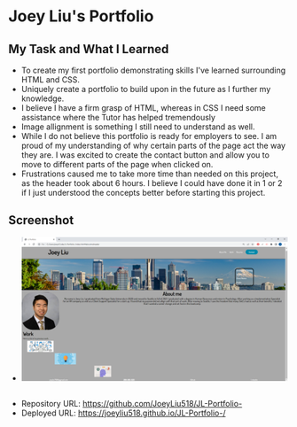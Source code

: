 # Joey Liu's Portfolio

## My Task and What I Learned
- To create my first portfolio demonstrating skills I've learned surrounding HTML and CSS. 
- Uniquely create a portfolio to build upon in the future as I further my knowledge.
- I believe I have a firm grasp of HTML, whereas in CSS I need some assistance where the Tutor has helped tremendously
- Image allignment is something I still need to understand as well.
- While I do not believe this portfolio is ready for employers to see. I am proud of my understanding of why certain parts of the page act the way they are. I was excited to create the contact button and allow you to move to different parts of the page when clicked on.
- Frustrations caused me to take more time than needed on this project, as the header took about 6 hours. I believe I could have done it in 1 or 2 if I just understood the concepts better before starting this project.

## Screenshot 
- <img src="./Assets/images/Screenshot.png">

## 
- Repository URL: https://github.com/JoeyLiu518/JL-Portfolio-
- Deployed URL: https://joeyliu518.github.io/JL-Portfolio-/

